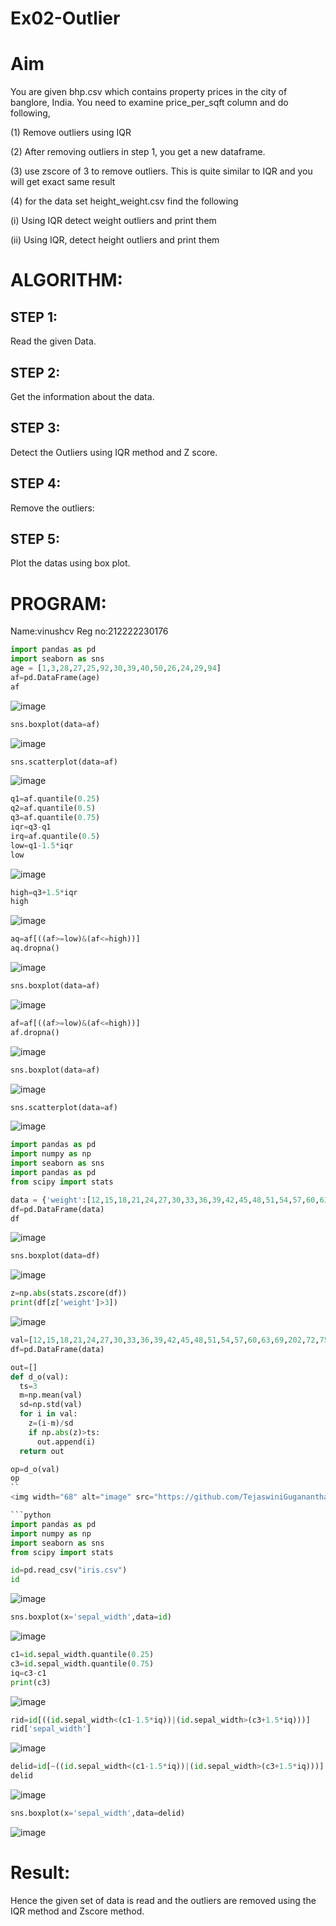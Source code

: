 # Ex02-Outlier

# Aim
You are given bhp.csv which contains property prices in the city of banglore, India. You need to examine price_per_sqft column and do following,

(1) Remove outliers using IQR

(2) After removing outliers in step 1, you get a new dataframe.

(3) use zscore of 3 to remove outliers. This is quite similar to IQR and you will get exact same result

(4) for the data set height_weight.csv find the following

(i) Using IQR detect weight outliers and print them

(ii) Using IQR, detect height outliers and print them

# ALGORITHM:
## STEP 1:
Read the given Data.

## STEP 2:
Get the information about the data.

## STEP 3:
Detect the Outliers using IQR method and Z score.

## STEP 4:
Remove the outliers:

## STEP 5:
Plot the datas using box plot.

# PROGRAM:
Name:vinushcv
Reg no:212222230176

```python
import pandas as pd
import seaborn as sns
age = [1,3,28,27,25,92,30,39,40,50,26,24,29,94]
af=pd.DataFrame(age)
af
```
![image](https://github.com/vinushcv/ODD2023---Datascience---Ex-02/assets/113975318/fa4056e2-7b10-4d56-bcb1-2eff818debdc)

```python
sns.boxplot(data=af)
```
![image](https://github.com/vinushcv/ODD2023---Datascience---Ex-02/assets/113975318/2044f74d-7ed4-48c3-9017-a86e941fe5b8)

```python
sns.scatterplot(data=af)
```
![image](https://github.com/vinushcv/ODD2023---Datascience---Ex-02/assets/113975318/25a06180-300b-4223-b9ed-5414ad898b20)

```python
q1=af.quantile(0.25)
q2=af.quantile(0.5)
q3=af.quantile(0.75)
iqr=q3-q1
irq=af.quantile(0.5)
low=q1-1.5*iqr
low
```
![image](https://github.com/vinushcv/ODD2023---Datascience---Ex-02/assets/113975318/6e55f327-14b8-410d-a4af-4e07822d8bfc)

```python
high=q3+1.5*iqr
high
```
![image](https://github.com/vinushcv/ODD2023---Datascience---Ex-02/assets/113975318/41010e4c-c24b-49f0-9d4d-2f54630bd303)

```python
aq=af[((af>=low)&(af<=high))]
aq.dropna()
```

![image](https://github.com/vinushcv/ODD2023---Datascience---Ex-02/assets/113975318/21012712-7682-4dd6-8cdc-1da66f0eadea)

```python
sns.boxplot(data=af)
```
![image](https://github.com/vinushcv/ODD2023---Datascience---Ex-02/assets/113975318/fa27a9af-a7e0-420a-8924-ba88979a1e84)


```python
af=af[((af>=low)&(af<=high))]
af.dropna()
```
![image](https://github.com/vinushcv/ODD2023---Datascience---Ex-02/assets/113975318/65db553a-2ed4-4edd-80f0-ac571bf36cb9)

```python
sns.boxplot(data=af)
```
![image](https://github.com/vinushcv/ODD2023---Datascience---Ex-02/assets/113975318/d862a58c-05c9-48f5-b14e-df5b762f5574)

```python
sns.scatterplot(data=af)
```
![image](https://github.com/vinushcv/ODD2023---Datascience---Ex-02/assets/113975318/9fc45373-2b4d-43ec-8bcc-3b9f2f19b6f1)

```python
import pandas as pd
import numpy as np
import seaborn as sns
import pandas as pd
from scipy import stats
```

```python
data = {'weight':[12,15,18,21,24,27,30,33,36,39,42,45,48,51,54,57,60,63,69,202,72,75,78,81,84,232,87,90,93,96,99,258]}
df=pd.DataFrame(data)
df
```
![image](https://github.com/vinushcv/ODD2023---Datascience---Ex-02/assets/113975318/538e8fec-86d8-4c8e-8bac-75f8787b15c9)

```python
sns.boxplot(data=df)
```
![image](https://github.com/vinushcv/ODD2023---Datascience---Ex-02/assets/113975318/622262cd-3936-44f8-90c9-e2534385559b)

```python
z=np.abs(stats.zscore(df))
print(df[z['weight']>3])
```

![image](https://github.com/vinushcv/ODD2023---Datascience---Ex-02/assets/113975318/0cf02d71-eb61-4755-8c00-69f21f263200)

```python
val=[12,15,18,21,24,27,30,33,36,39,42,45,48,51,54,57,60,63,69,202,72,75,78,81,84,232,87,90,93,96,99,258]
df=pd.DataFrame(data)
```
```python
out=[]
def d_o(val):
  ts=3
  m=np.mean(val)
  sd=np.std(val)
  for i in val:
    z=(i-m)/sd
    if np.abs(z)>ts:
      out.append(i)
  return out
```
```python
op=d_o(val)
op
``
<img width="68" alt="image" src="https://github.com/TejaswiniGugananthan/ODD2023---Datascience---Ex-02/assets/121222763/80263fed-d9b8-4069-93d2-d194f424a419">

```python
import pandas as pd
import numpy as np
import seaborn as sns
from scipy import stats
```
```python
id=pd.read_csv("iris.csv")
id
```
![image](https://github.com/vinushcv/ODD2023---Datascience---Ex-02/assets/113975318/a274c45f-a89e-48d8-89d0-573e0bfc7def)

```python
sns.boxplot(x='sepal_width',data=id)
```
![image](https://github.com/vinushcv/ODD2023---Datascience---Ex-02/assets/113975318/c54fe82f-785b-40cc-b684-5cdefe4209fe)

```python
c1=id.sepal_width.quantile(0.25)
c3=id.sepal_width.quantile(0.75)
iq=c3-c1
print(c3)
```
![image](https://github.com/vinushcv/ODD2023---Datascience---Ex-02/assets/113975318/5fb84225-96ae-4157-8566-f831dca0e672)

```python
rid=id[((id.sepal_width<(c1-1.5*iq))|(id.sepal_width>(c3+1.5*iq)))]
rid['sepal_width']
```
![image](https://github.com/vinushcv/ODD2023---Datascience---Ex-02/assets/113975318/3840bf60-b501-4cea-878f-a9bc059ecdde)

```python
delid=id[~((id.sepal_width<(c1-1.5*iq))|(id.sepal_width>(c3+1.5*iq)))]
delid
```
![image](https://github.com/vinushcv/ODD2023---Datascience---Ex-02/assets/113975318/cbb6c5c7-587b-4a49-8fa7-6e34662039bb)

```python
sns.boxplot(x='sepal_width',data=delid)
```
![image](https://github.com/vinushcv/ODD2023---Datascience---Ex-02/assets/113975318/5401a13a-c252-48a0-893f-45aad359a9da)

# Result:
Hence the given set of data is read and the outliers are removed using the IQR method and Zscore method.





